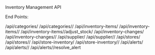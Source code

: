 Inventory Management API



End Points:

/api/categories/
/api/categories/<pk>/
/api/inventory-items/
/api/inventory-items/<pk>/
/api/inventory-items/<pk>/adjust_stock/
/api/inventory-changes/
/api/inventory-changes/<pk>/
/api/supplier/
/api/supplier/<pk>/
/api/stores/
/api/stores/<pk>/
/api/store-inventory/
/api/store-inventory/<pk>/
/api/alerts/
/api/alerts/<pk>/
/api/alerts/<pk>/resolve_alert